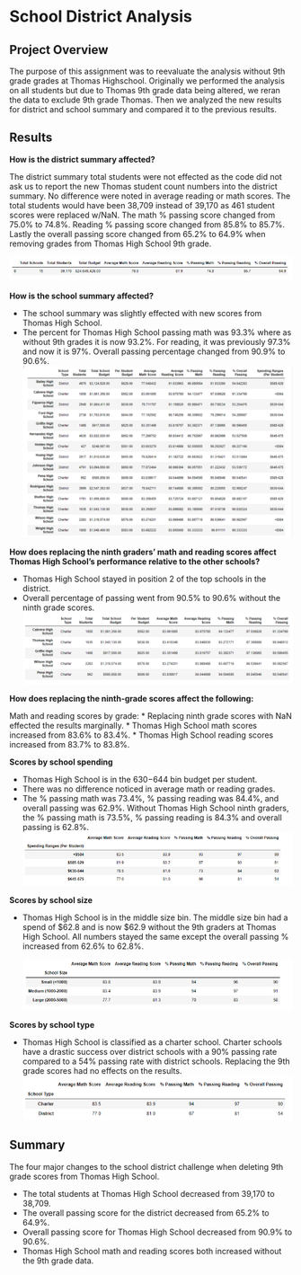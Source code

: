 # School District Analysis

## Project Overview

The purpose of this assignment was to reevaluate the analysis without 9th grade grades at Thomas Highschool. Originally we performed the analysis on all students but due to Thomas 9th grade data being altered, we reran the data to exclude 9th grade Thomas. Then we analyzed the new results for district and school summary and compared it to the previous results.
 

## Results

**How is the district summary affected?** 

   The district summary total students were not effected as the code did not ask us to report the new Thomas student count numbers into the district summary. No difference were noted in average reading or math scores. The total students would have been 38,709 instead of 39,170 as 461 student scores were replaced w/NaN. The math % passing score changed from 75.0% to 74.8%. Reading % passing score changed from 85.8% to 85.7%. Lastly the overall passing score changed from 65.2% to 64.9% when removing grades from Thomas High School 9th grade.
    
   ![](Resources/DistrictSummary.PNG)

    
**How is the school summary affected?**

   * The school summary was slightly effected with new scores from Thomas High School.
   * The percent for Thomas High School passing math was 93.3% where as without 9th grades it is now 93.2%. For reading, it was previously 97.3% and now it is 97%. Overall passing percentage changed from 90.9% to 90.6%.
     ![](Resources/SchoolSummary.PNG)
    
**How does replacing the ninth graders’ math and reading scores affect Thomas High School’s performance relative to the other schools?**

   * Thomas High School stayed in position 2 of the top schools in the district. 
   * Overall percentage of passing went from 90.5% to 90.6% without the ninth grade scores. 
   ![](Resources/topschools.PNG)
    
**How does replacing the ninth-grade scores affect the following:**

   Math and reading scores by grade:
    * Replacing ninth grade scores with NaN effected the results marginally. 
    * Thomas High School math scores increased from 83.6% to 83.4%. 
    * Thomas High School reading scores increased from 83.7% to 83.8%.
          
 **Scores by school spending**
 
   * Thomas High School is in the $630 -$644 bin budget per student. 
   * There was no difference noticed in average math or reading grades. 
   * The % passing math was 73.4%, % passing reading was 84.4%, and overall passing was 62.9%. Without Thomas High School ninth graders, the % passing math is 73.5%, % passing reading is 84.3% and overall passing is 62.8%. 
          ![](Resources/SpendingRangesbySchool.PNG)
          
 **Scores by school size**
 
   * Thomas High School is in the middle size bin. The middle size bin had a spend of $62.8 and is now $62.9 without the 9th graders at Thomas High School. All numbers stayed the same except the overall passing % increased from 62.6% to 62.8%.
 
        ![](Resources/schoolsbysize.PNG)
          
 **Scores by school type**
 
   * Thomas High School is classified as a charter school. Charter schools have a drastic success over district schools with a 90% passing rate compared to a 54% passing        rate with district schools. Replacing the 9th grade scores had no effects on the results. 
          ![](Resources/SchoolsbyType.PNG)

## Summary
The four major changes to the school district challenge when deleting 9th grade scores from Thomas High School.

  * The total students at Thomas High School decreased from 39,170 to 38,709.
  * The overall passing score for the district decreased from 65.2% to 64.9%.
  * Overall passing score for Thomas High School decreased from 90.9% to 90.6%.
  * Thomas High School math and reading scores both increased without the 9th grade data.
     
